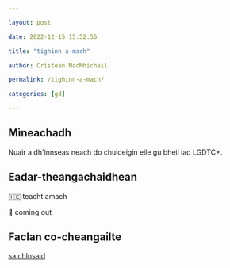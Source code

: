 ```yaml
---

layout: post

date: 2022-12-15 15:52:55

title: "tighinn a-mach"

author: Crìstean MacMhìcheil

permalink: /tighinn-a-mach/

categories: [gd]

---
```


## Mìneachadh

Nuair a dh'innseas neach do chuideigin eile gu bheil iad LGDTC+.

## Eadar-theangachaidhean

&#x1f1ee;&#x1f1ea; teacht amach

&#x1f3f4;&#xe0067;&#xe0062;&#xe0065;&#xe006e;&#xe0067;&#xe007f; coming out

## Faclan co-cheangailte

[sa chlosaid](https://faclair.lgbt/sa-chlosaid/)